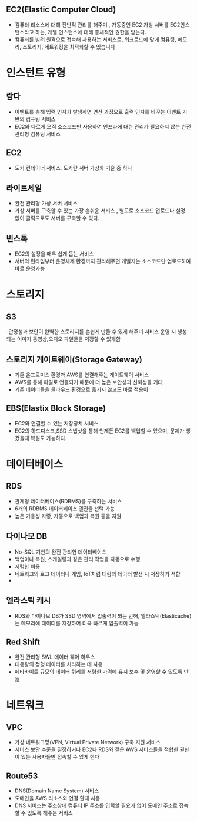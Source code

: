 ## EC2(Elastic Computer Cloud)
- 컴퓨터 리소스에 대해 전반적 관리를 해주며 , 가동중인 EC2 가상 서버를 EC2인스턴스라고 하는, 개별 인스턴스에 대해 총체적인 권한을 받는다.
- 컴퓨터를 빌려 원격으로 접속해 사용하는 서비스로, 워크로드에 맞게 컴퓨팅, 메모리, 스토리지, 네트워킹을 최적화할 수 있습니다

# 인스턴트 유형
## 람다
- 이벤트를 총해 입력 인자가 발생하면 연산 과정으로 출력 인자를 바꾸는 이벤트 기반의 컴퓨팅 서비스
- EC2와 다르게 오직 소스코드만 사용하여 인프라에 대한 관리가 필요하지 않는 완전 관리형 컴퓨팅 서비스

## EC2
- 도커 컨테이너 서비스. 도커란 서버 가상화 기술 중 하나

## 라이트세일
- 완전 관리형 가상 서버 서비스
- 가상 서버를 구축할 수 있는 가장 손쉬운 서비스 , 별도로 소스코드 업로드나 설정 없이 클릭으로도 서버를 구축할 수 있다.

## 빈스톡
- EC2의 설정을 매우 쉽게 돕는 서비스
- 서버의 런타임부터 운영체제 환경까지 관리해주면 개발자는 소스코드만 업로드하여 바로 운영가능

# 스토리지 
## S3
-안정성과 보안이 완벽한 스토리지를 손쉽게 만들 수 있게 해주녀 서비스 운영 시 생성되는 이미지.동영상,오디오 파일들을 저장할 수 있게함

## 스토리지 게이트웨이(Storage Gateway)
- 기존 온프로미스 환경과 AWS를 연결해주는 게이트웨이 서비스
- AWS를 통해 파일로 연결되기 때문에 더 높은 보안성과 신뢰성을 기대
- 기존 데이터들을 클라우드 환경으로 옮기지 않고도 바로 적용이  

## EBS(Elastix Block Storage)
- EC2와 연결할 수 있는 저장장치 서비스 
- EC2의 하드디스크,SSD 스냅샷을 통해 언제든 EC2를 백업할 수 있으며, 문제가 생겼을때 복원도 가능하다.

# 데이터베이스 
## RDS
- 관계형 데이터베이스(RDBMS)를 구축하는 서비스
- 6개의 RDBMS 데이터베이스 엔진을 선택 가능
- 높은 가용성 자랑, 자동으로 백업과 복원 등을 지원

## 다이나모 DB
- No-SQL 기반의 완전 관리현 데이터베이스
- 백업이나 복원, 스케일링과 같은 관리 작업을 자동으로 수행
- 저렴한 비용
- 네트워크의 로그 데이터나 게임, IoT처럼 대량의 데이터 발생 시 저장하기 적합
- 

## 엘라스틱 캐시
- RDS와 다이나모 DB가 SSD 영역에서 입출력이 되는 반해, 엘라스틱(Elasticache)는 메모리에 데이터를 저장하여 더욱 빠르게 입출력이 가능

## Red Shift
- 완전 관리형 SWL 데이터 웨어 하우스
- 대용량의 정형 데이터를 처리하는 데 사용
- 페타바이트 규모의 데이터 퀴리를 저렴한 가격에 유지 보수 및 운영할 수 있도록 만듦

# 네트워크

## VPC
- 가상 네트워크망(VPN, Virtual Private Network) 구축 지원 서비스
- 서비스 보안 수준을 결정하거나 EC2나 RDS와 같은 AWS 서비스들을 적합한 권한이 있는 사용자들만 접속할 수 있게 한다

## Route53
- DNS(Domain Name System) 서비스
- 도메인을 AWS 리소스와 연결 할때 사용 
- DNS 서비스는 주소창에 컴퓨터 IP 주소를 입력할 필요가 없어 도메인 주소로 접속할 수 있도록 해주는 서비스

